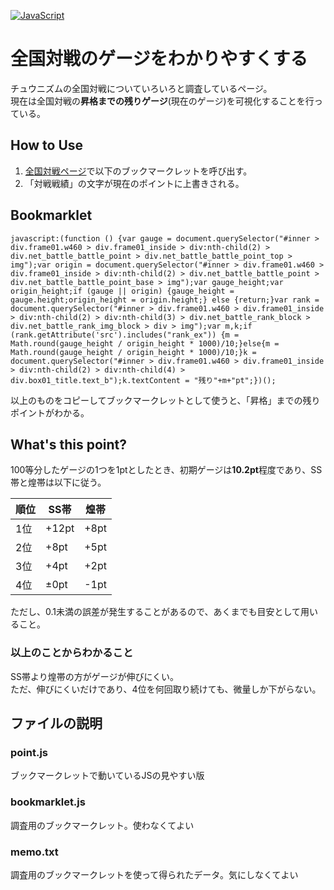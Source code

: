 [![JavaScript](https://custom-icon-badges.herokuapp.com/badge/JavaScript-f1e05a.svg?logo=JavaScript&logoColor=white)]()
# 全国対戦のゲージをわかりやすくする
チュウニズムの全国対戦についていろいろと調査しているページ。  
現在は全国対戦の**昇格までの残りゲージ**(現在のゲージ)を可視化することを行っている。

## How to Use
1. [全国対戦ページ](https://new.chunithm-net.com/chuni-mobile/html/mobile/record/netBattlelog)で以下のブックマークレットを呼び出す。
2. 「対戦戦績」の文字が現在のポイントに上書きされる。

## Bookmarklet
```
javascript:(function () {var gauge = document.querySelector("#inner > div.frame01.w460 > div.frame01_inside > div:nth-child(2) > div.net_battle_battle_point > div.net_battle_battle_point_top > img");var origin = document.querySelector("#inner > div.frame01.w460 > div.frame01_inside > div:nth-child(2) > div.net_battle_battle_point > div.net_battle_battle_point_base > img");var gauge_height;var origin_height;if (gauge || origin) {gauge_height = gauge.height;origin_height = origin.height;} else {return;}var rank = document.querySelector("#inner > div.frame01.w460 > div.frame01_inside > div:nth-child(2) > div:nth-child(3) > div.net_battle_rank_block > div.net_battle_rank_img_block > div > img");var m,k;if (rank.getAttribute('src').includes("rank_ex")) {m = Math.round(gauge_height / origin_height * 1000)/10;}else{m = Math.round(gauge_height / origin_height * 1000)/10;}k = document.querySelector("#inner > div.frame01.w460 > div.frame01_inside > div:nth-child(2) > div:nth-child(4) > div.box01_title.text_b");k.textContent = "残り"+m+"pt";})();
```

以上のものをコピーしてブックマークレットとして使うと、「昇格」までの残りポイントがわかる。

## What's this point?
100等分したゲージの1つを1ptとしたとき、初期ゲージは**10.2pt**程度であり、SS帯と煌帯は以下に従う。

| 順位 | SS帯  | 煌帯 | 
| ---- | ----- | ---- | 
| 1位  | +12pt | +8pt | 
| 2位  | +8pt  | +5pt | 
| 3位  | +4pt  | +2pt | 
| 4位  | ±0pt  | -1pt | 

ただし、0.1未満の誤差が発生することがあるので、あくまでも目安として用いること。

### 以上のことからわかること 
SS帯より煌帯の方がゲージが伸びにくい。  
ただ、伸びにくいだけであり、4位を何回取り続けても、微量しか下がらない。  


## ファイルの説明
### point.js
ブックマークレットで動いているJSの見やすい版
### bookmarklet.js
調査用のブックマークレット。使わなくてよい
### memo.txt
調査用のブックマークレットを使って得られたデータ。気にしなくてよい
